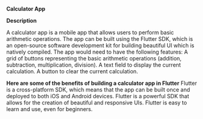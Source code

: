 **Calculator App**

**Description**

A calculator app is a mobile app that allows users to perform basic arithmetic operations.
The app can be built using the Flutter SDK, which is an open-source software development kit for building beautiful UI which is natively compiled.
The app would need to have the following features:
A grid of buttons representing the basic arithmetic operations (addition, subtraction, multiplication, division).
A text field to display the current calculation.
A button to clear the current calculation.

**Here are some of the benefits of building a calculator app in Flutter**
Flutter is a cross-platform SDK, which means that the app can be built once and deployed to both iOS and Android devices.
Flutter is a powerful SDK that allows for the creation of beautiful and responsive UIs.
Flutter is easy to learn and use, even for beginners.



